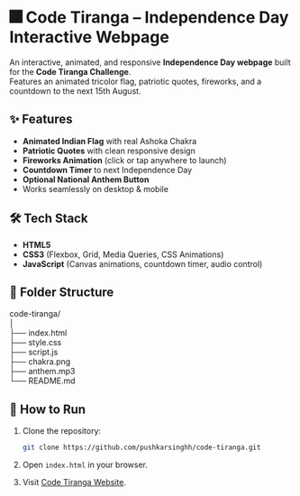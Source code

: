 # 🎆 Code Tiranga – Independence Day Interactive Webpage

An interactive, animated, and responsive **Independence Day webpage** built for the **Code Tiranga Challenge**.  
Features an animated tricolor flag, patriotic quotes, fireworks, and a countdown to the next 15th August.

## ✨ Features
- **Animated Indian Flag** with real Ashoka Chakra
- **Patriotic Quotes** with clean responsive design
- **Fireworks Animation** (click or tap anywhere to launch)
- **Countdown Timer** to next Independence Day
- **Optional National Anthem Button**
- Works seamlessly on desktop & mobile

## 🛠️ Tech Stack
- **HTML5**
- **CSS3** (Flexbox, Grid, Media Queries, CSS Animations)
- **JavaScript** (Canvas animations, countdown timer, audio control)

## 📂 Folder Structure
code-tiranga/  
│  
├── index.html  
├── style.css     
├── script.js   
├── chakra.png   
├── anthem.mp3  
└── README.md   

## 🚀 How to Run
1. Clone the repository:
   ```bash
   git clone https://github.com/pushkarsinghh/code-tiranga.git
   ```
2. Open `index.html` in your browser.  

3. Visit [Code Tiranga Website]([https://pushkarsinghh.github.io/code-tiranga/](https://code-tiranga.netlify.app/)).
